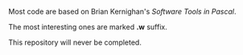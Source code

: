 Most code are based on 
Brian Kernighan's _Software Tools in Pascal_.

The most interesting ones are marked __.w__ suffix.

This repository will never be completed.
